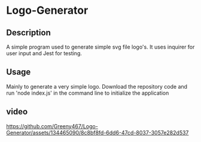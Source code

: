 # Logo-Generator

## Description
A simple program used to generate simple svg file logo's. It uses inquirer for user input and Jest for testing. 

## Usage
Mainly to generate a very simple logo. Download the repository code and run 'node index.js' in the command line to initialize the application

## video
https://github.com/Greeny467/Logo-Generator/assets/134465090/8c8bf8fd-6dd6-47cd-8037-3057e282d537

